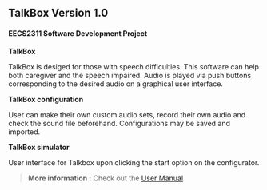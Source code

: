 TalkBox Version 1.0
-------------

#### EECS2311 Software Development Project

**TalkBox**

TalkBox is desiged for those with speech difficulties.
This software can help both caregiver and the speech impaired.
Audio is played via push buttons corresponding to the desired audio on a graphical user interface.

**TalkBox configuration**

User can make their own custom audio sets, record their own audio and check the sound file beforehand. 
Configurations may be saved and imported.

**TalkBox simulator**

User interface for Talkbox upon clicking the start option on the configurator. 

>**More information :** Check out the [User Manual][1]

[1]: https://github.com/persaud29/EECS2311_TalkBox/blob/master/Documentation/Group3_TalkBox_UserManual_Documentation.pdf

